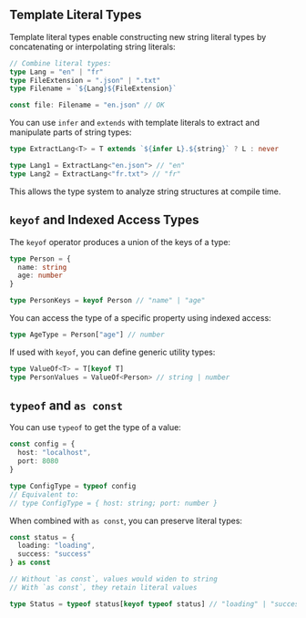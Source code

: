 ## Template Literal Types

Template literal types enable constructing new string literal types by concatenating or interpolating string literals:

```ts
// Combine literal types:
type Lang = "en" | "fr"
type FileExtension = ".json" | ".txt"
type Filename = `${Lang}${FileExtension}`

const file: Filename = "en.json" // OK
```

You can use `infer` and `extends` with template literals to extract and manipulate parts of string types:

```ts
type ExtractLang<T> = T extends `${infer L}.${string}` ? L : never

type Lang1 = ExtractLang<"en.json"> // "en"
type Lang2 = ExtractLang<"fr.txt"> // "fr"
```

This allows the type system to analyze string structures at compile time.

## `keyof` and Indexed Access Types

The `keyof` operator produces a union of the keys of a type:

```ts
type Person = {
  name: string
  age: number
}

type PersonKeys = keyof Person // "name" | "age"
```

You can access the type of a specific property using indexed access:

```ts
type AgeType = Person["age"] // number
```

If used with `keyof`, you can define generic utility types:

```ts
type ValueOf<T> = T[keyof T]
type PersonValues = ValueOf<Person> // string | number
```

## `typeof` and `as const`

You can use `typeof` to get the type of a value:

```ts
const config = {
  host: "localhost",
  port: 8080
}

type ConfigType = typeof config
// Equivalent to:
// type ConfigType = { host: string; port: number }
```

When combined with `as const`, you can preserve literal types:

```ts
const status = {
  loading: "loading",
  success: "success"
} as const

// Without `as const`, values would widen to string
// With `as const`, they retain literal values

type Status = typeof status[keyof typeof status] // "loading" | "success"
```


